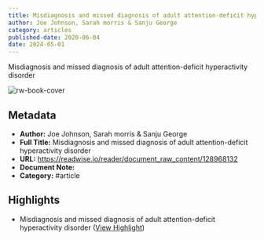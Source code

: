 ```yaml
---
title: Misdiagnosis and missed diagnosis of adult attention-deficit hyperactivity disorder
author: Joe Johnson, Sarah morris & Sanju George
category: articles
published-date: 2020-06-04
date: 2024-05-01
---
```

Misdiagnosis and missed diagnosis of adult attention-deficit hyperactivity disorder

![rw-book-cover](https://readwise-assets.s3.amazonaws.com/static/images/article3.5c705a01b476.png)

## Metadata
- **Author:** Joe Johnson, Sarah morris & Sanju George
- **Full Title:** Misdiagnosis and missed diagnosis of adult attention-deficit hyperactivity disorder
- **URL:** https://readwise.io/reader/document_raw_content/128968132
- **Document Note:** 
- **Category:** #article

## Highlights
- Misdiagnosis and missed diagnosis of adult attention-deficit hyperactivity disorder ([View Highlight](https://read.readwise.io/read/01hkrex3w3ed8dtjs8gybat2tf))
